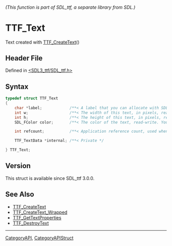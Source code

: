 ###### (This function is part of SDL_ttf, a separate library from SDL.)
# TTF_Text

Text created with [TTF_CreateText](TTF_CreateText)()

## Header File

Defined in [<SDL3_ttf/SDL_ttf.h>](https://github.com/libsdl-org/SDL_ttf/blob/main/include/SDL3_ttf/SDL_ttf.h)

## Syntax

```c
typedef struct TTF_Text
{
    char *label;            /**< A label that you can allocate with SDL_strdup() for debugging purposes, and will be automatically freed in TTF_DestroyText(). */
    int w;                  /**< The width of this text, in pixels, read-only. */
    int h;                  /**< The height of this text, in pixels, read-only. */
    SDL_FColor color;       /**< The color of the text, read-write. You can change this anytime. */

    int refcount;           /**< Application reference count, used when freeing surface */

    TTF_TextData *internal; /**< Private */

} TTF_Text;
```

## Version

This struct is available since SDL_ttf 3.0.0.

## See Also

- [TTF_CreateText](TTF_CreateText)
- [TTF_CreateText_Wrapped](TTF_CreateText_Wrapped)
- [TTF_GetTextProperties](TTF_GetTextProperties)
- [TTF_DestroyText](TTF_DestroyText)

----
[CategoryAPI](CategoryAPI), [CategoryAPIStruct](CategoryAPIStruct)

